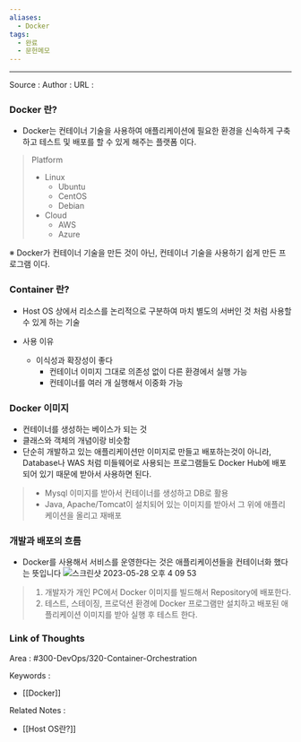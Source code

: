 ```yaml
---
aliases:
  - Docker
tags:
  - 완료
  - 문헌메모
---
```




---


Source :
Author : 
URL :

### Docker 란?
* Docker는 컨테이너 기술을 사용하여 애플리케이션에 필요한 환경을 신속하게 구축하고 테스트 및 배포를 할 수 있게 해주는 플랫폼 이다.
> Platform
> * Linux
>   * Ubuntu
>   * CentOS
>   * Debian
> * Cloud
>   * AWS
>   * Azure   


※ Docker가 컨테이너 기술을 만든 것이 아닌, 컨테이너 기술을 사용하기 쉽게 만든 프로그램 이다.


### Container 란?
* Host OS 상에서 리소스를 논리적으로 구분하여 마치 별도의 서버인 것 처럼 사용할 수 있게 하는 기술

* 사용 이유
  * 이식성과 확장성이 좋다
    * 컨테이너 이미지 그대로 의존성 없이 다른 환경에서 실행 가능
    * 컨테이너를 여러 개 실행해서 이중화 가능
 
### Docker 이미지
* 컨테이너를 생성하는 베이스가 되는 것
* 클래스와 객체의 개념이랑 비슷함
* 단순히 개발하고 있는 애플리케이션만 이미지로 만들고 배포하는것이 아니라, Database나 WAS 처럼 미들웨어로 사용되는 프로그램들도 Docker Hub에 배포되어 있기 때문에 받아서 사용하면 된다.
> * Mysql 이미지를 받아서 컨테이너를 생성하고 DB로 활용
> * Java, Apache/Tomcat이 설치되어 있는 이미지를 받아서 그 위에 애플리케이션을 올리고 재배포


### 개발과 배포의 흐름
* Docker를 사용해서 서비스를 운영한다는 것은 애플리케이션들을 컨테이너화 했다는 뜻입니다
![스크린샷 2023-05-28 오후 4 09 53](https://github.com/HyunSu1768/TIL/assets/108796235/74c3be07-c81b-4861-acd3-afe54a6e6fa3)
> 1. 개발자가 개인 PC에서 Docker 이미지를 빌드해서 Repository에 배포한다.
> 2. 테스트, 스테이징, 프로덕션 환경에 Docker 프로그램만 설치하고 배포된 애플리케이션 이미지를 받아 실행 후 테스트 한다.


### Link of Thoughts
Area : #300-DevOps/320-Container-Orchestration 

Keywords :
- [[Docker]]

Related Notes : 
- [[Host OS란?]]